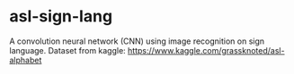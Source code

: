 # asl-sign-lang
A convolution neural network (CNN) using image recognition on sign language.  Dataset from kaggle: https://www.kaggle.com/grassknoted/asl-alphabet
